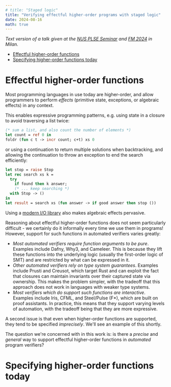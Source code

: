 ```yaml
---
# title: "Staged logic"
title: "Verifying effectful higher-order programs with staged logic"
date: 2024-08-16
math: true
---
```


<!-- (23 Aug 2024) -->
<!-- (13 Sep 2024) -->

*Text version of a talk given at the [NUS PLSE Seminar](https://nus-plse.github.io/seminars.html) and [FM 2024](https://www.fm24.polimi.it/?page_id=612) in Milan.*

- [Effectful higher-order functions](#effectful-higher-order-functions)
- [Specifying higher-order functions today](#specifying-higher-order-functions-today)

# Effectful higher-order functions

Most programming languages in use today are higher-order, and allow programmers to perform *effects* (primitive state, exceptions, or algebraic effects) in any context.

This enables expressive programming patterns, e.g. using state in a closure to avoid traversing a list twice:

```ocaml
(* sum a list, and also count the number of elements *)
let count = ref 0 in
foldr (fun c t -> incr count; c+t) xs 0
```

or using a continuation to return multiple solutions when backtracking, and allowing the continuation to throw an exception to end the search efficiently:

```ocaml
let stop = raise Stop
let rec search xs k =
  try
    if found then k answer;
    (* ... keep searching *)
  with Stop -> ()
in
let result = search xs (fun answer -> if good answer then stop ())
```

Using a [modern I/O library](https://github.com/ocaml-multicore/picos#why) also makes algebraic effects pervasive.

Reasoning about effectful higher-order functions does not seem particularly difficult - we certainly do it informally every time we use them in programs!
However, support for such functions in automated verifiers varies greatly:

- *Most automated verifiers require function arguments to be pure*. Examples include Dafny, Why3, and Cameleer. This is because they lift these functions into the underlying logic (usually the first-order logic of SMT) and are restricted by what can be expressed in it.
- *Other automated verifiers rely on type system guarantees*. Examples include Prusti and Creusot, which target Rust and can exploit the fact that closures can maintain invariants over their captured state via ownership. This makes the problem simpler, with the tradeoff that this approach does not work in languages with weaker type systems.
- *Most verifiers which do support such functions are interactive*. Examples include Iris, CFML, and Steel/Pulse (F*), which are built on proof assistants. In practice, this means that they support varying levels of automation, with the tradeoff being that they are more expressive.

A second issue is that even when higher-order functions are supported, they tend to be specified *imprecisely*. We'll see an example of this shortly.

The question we're concerned with in this work is: is there a *precise* and *general* way to support effectful higher-order functions in *automated* program verifiers?

# Specifying higher-order functions today
